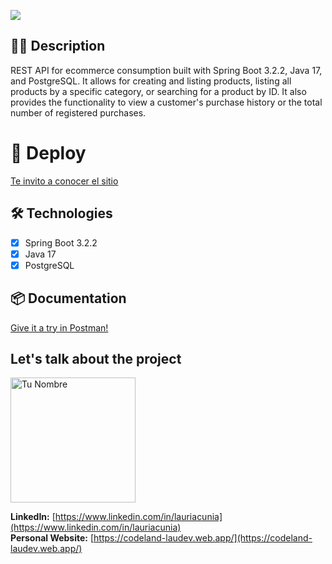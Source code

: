 <p>
  <img src="https://github.com/Lauriacunia/ecommerce-springboot/assets/63796774/673f690f-4599-4766-b1f4-add4e2f9abb3">
</p>

## 🧑‍💻 Description
REST API for ecommerce consumption built with Spring Boot 3.2.2, Java 17, and PostgreSQL. It allows for creating and listing products, listing all products by a specific category, or searching for a product by ID. It also provides the functionality to view a customer's purchase history or the total number of registered purchases.

# 🚀 Deploy

[Te invito a conocer el sitio ](https://oms-challenge-laura.netlify.app/)


## 🛠️ Technologies

- [x] Spring Boot 3.2.2
- [x] Java 17
- [x] PostgreSQL

## 📦 Documentation
[Give it a try in Postman! ](https://documenter.getpostman.com/view/13362314/2sA2r3YkNK)


## Let's talk about the project



<img src="https://github.com/Lauriacunia/tech-blog-django/assets/63796774/844e3831-979a-4c69-8025-9f8dd85c8d3a" alt="Tu Nombre" width="200" height="200">


**LinkedIn:** [https://www.linkedin.com/in/lauriacunia](https://www.linkedin.com/in/lauriacunia)  
**Personal Website:** [https://codeland-laudev.web.app/](https://codeland-laudev.web.app/)
